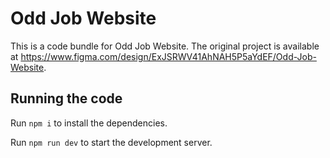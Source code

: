 
  # Odd Job Website

  This is a code bundle for Odd Job Website. The original project is available at https://www.figma.com/design/ExJSRWV41AhNAH5P5aYdEF/Odd-Job-Website.

  ## Running the code

  Run `npm i` to install the dependencies.

  Run `npm run dev` to start the development server.
  
